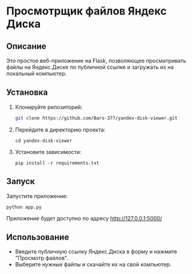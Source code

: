 # Просмотрщик файлов Яндекс Диска

## Описание

Это простое веб-приложение на Flask, позволяющее просматривать файлы на Яндекс.Диске по публичной ссылке и загружать их на локальный компьютер.

## Установка

1. Клонируйте репозиторий:
    ```bash
    git clone https://github.com/Bars-377/yandex-disk-viewer.git
    ```

2. Перейдите в директорию проекта:
    ```
    cd yandex-disk-viewer
    ```

3. Установите зависимости:
    ```
    pip install -r requirements.txt
    ```

## Запуск

Запустите приложение:

```
python app.py
```

Приложение будет доступно по адресу http://127.0.0.1:5000/

## Использование

- Введите публичную ссылку Яндекс.Диска в форму и нажмите "Просмотр файлов".
- Выберите нужные файлы и скачайте их на свой компьютер.